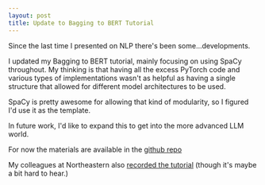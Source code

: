 ```yaml
---
layout: post
title: Update to Bagging to BERT Tutorial
---
```


Since the last time I presented on NLP there's been some...developments.

I updated my Bagging to BERT tutorial, mainly focusing on using SpaCy throughout.  My thinking is that having all the excess PyTorch code and various types of implementations wasn't as helpful as having a single structure that allowed for different model architectures to be used.

SpaCy is pretty awesome for allowing that kind of modularity, so I figured I'd use it as the template.

In future work, I'd like to expand this to get into the more advanced LLM world.

For now the materials are available in the [github repo](https://github.com/bpben/bagging_to_bert)

My colleagues at Northeastern also [recorded the tutorial](https://www.youtube.com/watch?v=yBUmoR5jBFI) (though it's maybe a bit hard to hear.)